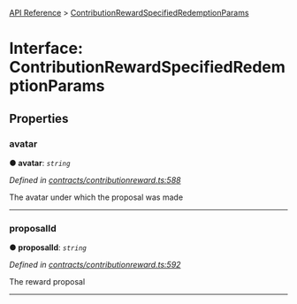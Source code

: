 [API Reference](../README.md) > [ContributionRewardSpecifiedRedemptionParams](../interfaces/ContributionRewardSpecifiedRedemptionParams.md)



# Interface: ContributionRewardSpecifiedRedemptionParams


## Properties
<a id="avatar"></a>

###  avatar

**●  avatar**:  *`string`* 

*Defined in [contracts/contributionreward.ts:588](https://github.com/daostack/arc.js/blob/616f6e7/lib/contracts/contributionreward.ts#L588)*



The avatar under which the proposal was made




___

<a id="proposalId"></a>

###  proposalId

**●  proposalId**:  *`string`* 

*Defined in [contracts/contributionreward.ts:592](https://github.com/daostack/arc.js/blob/616f6e7/lib/contracts/contributionreward.ts#L592)*



The reward proposal




___


